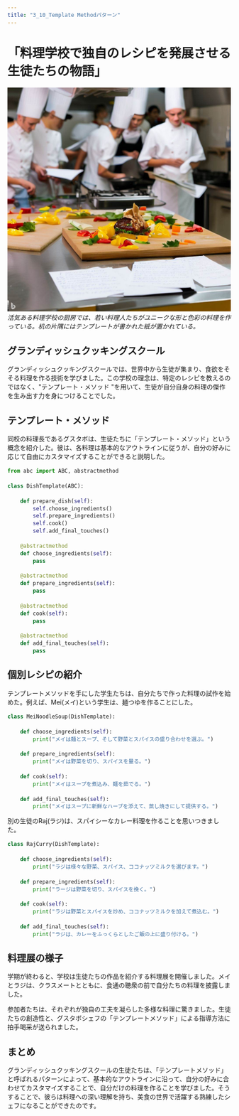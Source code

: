 ```yaml
---
title: "3_10_Template Methodパターン"
---
```


# 「料理学校で独自のレシピを発展させる生徒たちの物語」

![](/images/20230327_gof/template.jpg)
*活気ある料理学校の厨房では、若い料理人たちがユニークな形と色彩の料理を作っている。机の片隅にはテンプレートが書かれた紙が置かれている。*

## グランディッシュクッキングスクール

グランディッシュクッキングスクールでは、世界中から生徒が集まり、食欲をそそる料理を作る技術を学びました。この学校の理念は、特定のレシピを教えるのではなく、"テンプレート・メソッド "を用いて、生徒が自分自身の料理の傑作を生み出す力を身につけることでした。

## テンプレート・メソッド

同校の料理長であるグスタボは、生徒たちに「テンプレート・メソッド」という概念を紹介した。彼は、各料理は基本的なアウトラインに従うが、自分の好みに応じて自由にカスタマイズすることができると説明した。

```python
from abc import ABC, abstractmethod

class DishTemplate(ABC):

    def prepare_dish(self):
        self.choose_ingredients()
        self.prepare_ingredients()
        self.cook()
        self.add_final_touches()

    @abstractmethod
    def choose_ingredients(self):
        pass

    @abstractmethod
    def prepare_ingredients(self):
        pass

    @abstractmethod
    def cook(self):
        pass

    @abstractmethod
    def add_final_touches(self):
        pass
```
## 個別レシピの紹介

テンプレートメソッドを手にした学生たちは、自分たちで作った料理の試作を始めた。例えば、Mei(メイ)という学生は、麺つゆを作ることにした。

```python
class MeiNoodleSoup(DishTemplate):

    def choose_ingredients(self):
        print("メイは麺とスープ、そして野菜とスパイスの盛り合わせを選ぶ。")

    def prepare_ingredients(self):
        print("メイは野菜を切り、スパイスを量る。")

    def cook(self):
        print("メイはスープを煮込み、麺を茹でる。")

    def add_final_touches(self):
        print("メイはスープに新鮮なハーブを添えて、蒸し焼きにして提供する。")
```
別の生徒のRaj(ラジ)は、スパイシーなカレー料理を作ることを思いつきました。


```python
class RajCurry(DishTemplate):

    def choose_ingredients(self):
        print("ラジは様々な野菜、スパイス、ココナッツミルクを選びます。")

    def prepare_ingredients(self):
        print("ラージは野菜を切り、スパイスを挽く。")

    def cook(self):
        print("ラジは野菜とスパイスを炒め、ココナッツミルクを加えて煮込む。")

    def add_final_touches(self):
        print("ラジは、カレーをふっくらとしたご飯の上に盛り付ける。")
```
## 料理展の様子

学期が終わると、学校は生徒たちの作品を紹介する料理展を開催しました。メイとラジは、クラスメートとともに、食通の聴衆の前で自分たちの料理を披露しました。

参加者たちは、それぞれが独自の工夫を凝らした多様な料理に驚きました。生徒たちの創造性と、グスタボシェフの「テンプレートメソッド」による指導方法に拍手喝采が送られました。

## まとめ

グランディッシュクッキングスクールの生徒たちは、「テンプレートメソッド」と呼ばれるパターンによって、基本的なアウトラインに沿って、自分の好みに合わせてカスタマイズすることで、自分だけの料理を作ることを学びました。そうすることで、彼らは料理への深い理解を持ち、美食の世界で活躍する熟練したシェフになることができたのです。